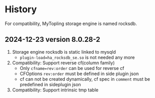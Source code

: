 # History

For compatibility, MyTopling storage engine is named rocksdb.

## 2024-12-23 version 8.0.28-2
1. Storage engine rocksdb is static linked to mysqld
   * `plugin-load=ha_rocksdb_se.so` is not needed any more
2. Compatibility: Support reverse cf(column family)
   * Only `cfname=rev:order` can be used for reverse cf
   * CFOptions `rev:order` must be defined in side plugin json
   * cf can not be created dynamically, cf spec in `comment`
     must be predefined in sideplugin json
3. Compatibility: Support intrinsic tmp table
